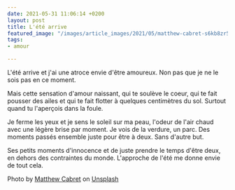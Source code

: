 ```yaml
---
date: 2021-05-31 11:06:14 +0200
layout: post
title: L'été arrive
featured_image: "/images/article_images/2021/05/matthew-cabret-s6kb8zr5_d8-unsplash.jpg"
tags:
- amour

---
```

L'été arrive et j'ai une atroce envie d'être amoureux. Non pas que je ne le sois pas en ce moment.

Mais cette sensation d'amour naissant, qui te soulève le coeur, qui te fait pousser des ailes et qui te fait flotter à quelques centimètres du sol. Surtout quand tu l'aperçois dans la foule.

Je ferme les yeux et je sens le soleil sur ma peau, l'odeur de l'air chaud avec une légère brise par moment. Je vois de la verdure, un parc. Des moments passés ensemble juste pour être à deux. Sans d'autre but.

Ses petits moments d'innocence et de juste prendre le temps d'être deux, en dehors des contraintes du monde. L'approche de l'été me donne envie de tout cela.

Photo by [Matthew Cabret](https://unsplash.com/@matthewcabret1?utm_source=unsplash&utm_medium=referral&utm_content=creditCopyText) on [Unsplash](https://unsplash.com/s/photos/summer%20love?utm_source=unsplash&utm_medium=referral&utm_content=creditCopyText)